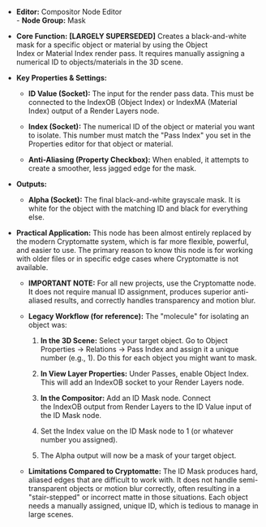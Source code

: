 - **Editor:** Compositor Node Editor  
- **Node Group:** Mask
    
- **Core Function:** **[LARGELY SUPERSEDED]** Creates a black-and-white mask for a specific object or material by using the Object Index or Material Index render pass. It requires manually assigning a numerical ID to objects/materials in the 3D scene.
    
- **Key Properties & Settings:**
    
    - **ID Value (Socket):** The input for the render pass data. This must be connected to the IndexOB (Object Index) or IndexMA (Material Index) output of a Render Layers node.
        
    - **Index (Socket):** The numerical ID of the object or material you want to isolate. This number must match the "Pass Index" you set in the Properties editor for that object or material.
        
    - **Anti-Aliasing (Property Checkbox):** When enabled, it attempts to create a smoother, less jagged edge for the mask.
        
- **Outputs:**
    
    - **Alpha (Socket):** The final black-and-white grayscale mask. It is white for the object with the matching ID and black for everything else.
        
- **Practical Application:** This node has been almost entirely replaced by the modern Cryptomatte system, which is far more flexible, powerful, and easier to use. The primary reason to know this node is for working with older files or in specific edge cases where Cryptomatte is not available.
    
    - **IMPORTANT NOTE:** For all new projects, use the Cryptomatte node. It does not require manual ID assignment, produces superior anti-aliased results, and correctly handles transparency and motion blur.
        
    - **Legacy Workflow (for reference):** The "molecule" for isolating an object was:
        
        1. **In the 3D Scene:** Select your target object. Go to Object Properties -> Relations -> Pass Index and assign it a unique number (e.g., 1). Do this for each object you might want to mask.
            
        2. **In View Layer Properties:** Under Passes, enable Object Index. This will add an IndexOB socket to your Render Layers node.
            
        3. **In the Compositor:** Add an ID Mask node. Connect the IndexOB output from Render Layers to the ID Value input of the ID Mask node.
            
        4. Set the Index value on the ID Mask node to 1 (or whatever number you assigned).
            
        5. The Alpha output will now be a mask of your target object.
            
    - **Limitations Compared to Cryptomatte:** The ID Mask produces hard, aliased edges that are difficult to work with. It does not handle semi-transparent objects or motion blur correctly, often resulting in a "stair-stepped" or incorrect matte in those situations. Each object needs a manually assigned, unique ID, which is tedious to manage in large scenes.